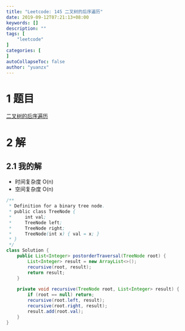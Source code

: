 ```yaml
---
title: "Leetcode: 145 二叉树的后序遍历"
date: 2019-09-12T07:21:13+08:00
keywords: []
description: ""
tags: [
    "leetcode"
]
categories: [
]
autoCollapseToc: false
author: "yuanzx"
---
```


# 1 题目

[二叉树的后序遍历](https://leetcode-cn.com/problems/binary-tree-postorder-traversal/)

# 2 解

## 2.1 我的解

- 时间复杂度 O(n)
- 空间复杂度 O(n)

```java
/**
 * Definition for a binary tree node.
 * public class TreeNode {
 *     int val;
 *     TreeNode left;
 *     TreeNode right;
 *     TreeNode(int x) { val = x; }
 * }
 */
class Solution {
    public List<Integer> postorderTraversal(TreeNode root) {
        List<Integer> result = new ArrayList<>();
        recursive(root, result);
        return result;
    }
    
    private void recursive(TreeNode root, List<Integer> result) {
        if (root == null) return;
        recursive(root.left, result);
        recursive(root.right, result);
        result.add(root.val);
    }
}
```